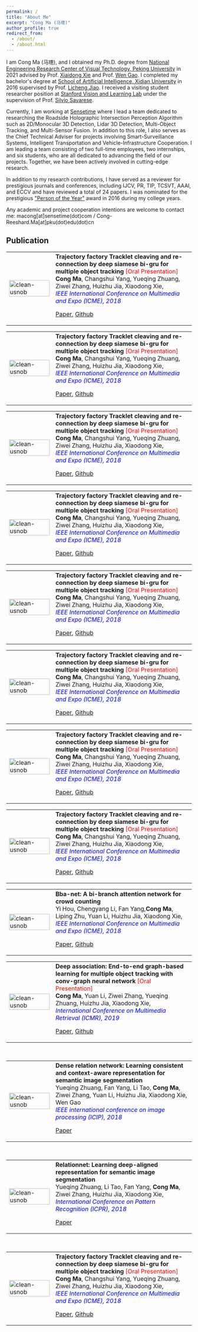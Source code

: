 ```yaml
---
permalink: /
title: "About Me"
excerpt: "Cong Ma (马璁)"
author_profile: true
redirect_from: 
  - /about/
  - /about.html
---
```


I am Cong Ma (马璁), and I obtained my Ph.D. degree from [National Engineering Research Center of Visual Technology, Peking University](https://idm.pku.edu.cn/en) in 2021 advised by Prof. [Xiaidong Xie](https://scholar.google.com/citations?user=9-s2WI8AAAAJ&hl=en&oi=ao) and Prof. [Wen Gao](https://scholar.google.com/citations?user=u9aw5o8AAAAJ&hl=en&oi=ao). I completed my bachelor's degree at [School of Artificial Intelligence, Xidian University](https://sai.xidian.edu.cn/) in 2016 supervised by Prof. [Licheng Jiao](https://scholar.google.com/citations?user=FZbrL2YAAAAJ&hl=en&oi=ao). I received a visiting student researcher position at [Stanford Vision and Learning Lab](https://svl.stanford.edu/) under the supervision of Prof. [Silvio Savarese](https://scholar.google.com/citations?hl=en&user=ImpbxLsAAAAJ). 

Currently, I am working at [Sensetime](https://www.sensetime.com/en) where I lead a team dedicated to researching the Roadside Holographic Intersection Perception Algorithm such as 2D/Monocular 3D Detection, Lidar 3D Detection, Multi-Object Tracking, and Multi-Sensor Fusion. In addition to this role, I also serves as the Chief Technical Adviser for projects involving Smart-Surveillance Systems, Intelligent Transportation and Vehicle-Infrastructure Cooperation. I am leading a team consisting of two full-time employees, two internships, and six students, who are all dedicated to advancing the field of our projects. Together, we have been actively involved in cutting-edge research. 

In addition to my research contributions, I have served as a reviewer for prestigious journals and conferences, including IJCV, PR, TIP, TCSVT, AAAI, and ECCV and have reviewed a total of 24 papers. I was nominated for the prestigious ["Person of the Year"](http://stu.people.com.cn/GB/n1/2016/0429/c402103-28314575.html) award in 2016 during my college years.

Any academic and project cooperation intentions are welcome to contact me: macong[at]sensetime(dot)com / Cong-Reeshard.Ma[at]pku(dot)edu(dot)cn


<h2 style="text-align: left;">Publication</h2>

<table>
<tbody>
<tr>
<td width="300px"><img src="http://reeshark.github.io/images/ICME18.png" alt="clean-usnob" width="100%" height="100%"></td>
<td width="75%" valign="middle">
<papertitle><strong>Trajectory factory Tracklet cleaving and re-connection by deep siamese bi-gru for multiple object tracking</strong><span style="color: red;"> [Oral Presentation]</span></papertitle>
<br>
<strong>Cong Ma</strong>,
Changshui Yang,
Yueqing Zhuang,
Ziwei Zhang,
Huizhu Jia,
Xiaodong Xie,
<br>
<em> <span style="color: blue;">IEEE International Conference on Multimedia and Expo (ICME), 2018</span></em> <p><a href="http://reeshark.github.io/files/Trajectory factory Tracklet cleaving and re-connection by deep siamese bi-gru for multiple object tracking IEEE International Conference on Multimedia and Expo, 2018.pdf">Paper</a>, <a href="https://github.com/allenai/allenact">Github</a></p>
</td>
</tr>
</tbody>
</table>

<table>
<tbody>
<tr>
<td width="300px"><img src="http://reeshark.github.io/images/ICME18.png" alt="clean-usnob" width="100%" height="100%"></td>
<td width="75%" valign="middle">
<papertitle><strong>Trajectory factory Tracklet cleaving and re-connection by deep siamese bi-gru for multiple object tracking</strong><span style="color: red;"> [Oral Presentation]</span></papertitle>
<br>
<strong>Cong Ma</strong>,
Changshui Yang,
Yueqing Zhuang,
Ziwei Zhang,
Huizhu Jia,
Xiaodong Xie,
<br>
<em> <span style="color: blue;">IEEE International Conference on Multimedia and Expo (ICME), 2018</span></em> <p><a href="http://reeshark.github.io/files/Trajectory factory Tracklet cleaving and re-connection by deep siamese bi-gru for multiple object tracking IEEE International Conference on Multimedia and Expo, 2018.pdf">Paper</a>, <a href="https://github.com/allenai/allenact">Github</a></p>
</td>
</tr>
</tbody>
</table>

<table>
<tbody>
<tr>
<td width="300px"><img src="http://reeshark.github.io/images/ICME18.png" alt="clean-usnob" width="100%" height="100%"></td>
<td width="75%" valign="middle">
<papertitle><strong>Trajectory factory Tracklet cleaving and re-connection by deep siamese bi-gru for multiple object tracking</strong><span style="color: red;"> [Oral Presentation]</span></papertitle>
<br>
<strong>Cong Ma</strong>,
Changshui Yang,
Yueqing Zhuang,
Ziwei Zhang,
Huizhu Jia,
Xiaodong Xie,
<br>
<em> <span style="color: blue;">IEEE International Conference on Multimedia and Expo (ICME), 2018</span></em> <p><a href="http://reeshark.github.io/files/Trajectory factory Tracklet cleaving and re-connection by deep siamese bi-gru for multiple object tracking IEEE International Conference on Multimedia and Expo, 2018.pdf">Paper</a>, <a href="https://github.com/allenai/allenact">Github</a></p>
</td>
</tr>
</tbody>
</table>

<table>
<tbody>
<tr>
<td width="300px"><img src="http://reeshark.github.io/images/ICME18.png" alt="clean-usnob" width="100%" height="100%"></td>
<td width="75%" valign="middle">
<papertitle><strong>Trajectory factory Tracklet cleaving and re-connection by deep siamese bi-gru for multiple object tracking</strong><span style="color: red;"> [Oral Presentation]</span></papertitle>
<br>
<strong>Cong Ma</strong>,
Changshui Yang,
Yueqing Zhuang,
Ziwei Zhang,
Huizhu Jia,
Xiaodong Xie,
<br>
<em> <span style="color: blue;">IEEE International Conference on Multimedia and Expo (ICME), 2018</span></em> <p><a href="http://reeshark.github.io/files/Trajectory factory Tracklet cleaving and re-connection by deep siamese bi-gru for multiple object tracking IEEE International Conference on Multimedia and Expo, 2018.pdf">Paper</a>, <a href="https://github.com/allenai/allenact">Github</a></p>
</td>
</tr>
</tbody>
</table>

<table>
<tbody>
<tr>
<td width="300px"><img src="http://reeshark.github.io/images/ICME18.png" alt="clean-usnob" width="100%" height="100%"></td>
<td width="75%" valign="middle">
<papertitle><strong>Trajectory factory Tracklet cleaving and re-connection by deep siamese bi-gru for multiple object tracking</strong><span style="color: red;"> [Oral Presentation]</span></papertitle>
<br>
<strong>Cong Ma</strong>,
Changshui Yang,
Yueqing Zhuang,
Ziwei Zhang,
Huizhu Jia,
Xiaodong Xie,
<br>
<em> <span style="color: blue;">IEEE International Conference on Multimedia and Expo (ICME), 2018</span></em> <p><a href="http://reeshark.github.io/files/Trajectory factory Tracklet cleaving and re-connection by deep siamese bi-gru for multiple object tracking IEEE International Conference on Multimedia and Expo, 2018.pdf">Paper</a>, <a href="https://github.com/allenai/allenact">Github</a></p>
</td>
</tr>
</tbody>
</table>

<table>
<tbody>
<tr>
<td width="300px"><img src="http://reeshark.github.io/images/ICME18.png" alt="clean-usnob" width="100%" height="100%"></td>
<td width="75%" valign="middle">
<papertitle><strong>Trajectory factory Tracklet cleaving and re-connection by deep siamese bi-gru for multiple object tracking</strong><span style="color: red;"> [Oral Presentation]</span></papertitle>
<br>
<strong>Cong Ma</strong>,
Changshui Yang,
Yueqing Zhuang,
Ziwei Zhang,
Huizhu Jia,
Xiaodong Xie,
<br>
<em> <span style="color: blue;">IEEE International Conference on Multimedia and Expo (ICME), 2018</span></em> <p><a href="http://reeshark.github.io/files/Trajectory factory Tracklet cleaving and re-connection by deep siamese bi-gru for multiple object tracking IEEE International Conference on Multimedia and Expo, 2018.pdf">Paper</a>, <a href="https://github.com/allenai/allenact">Github</a></p>
</td>
</tr>
</tbody>
</table>

<table>
<tbody>
<tr>
<td width="300px"><img src="http://reeshark.github.io/images/ICME18.png" alt="clean-usnob" width="100%" height="100%"></td>
<td width="75%" valign="middle">
<papertitle><strong>Trajectory factory Tracklet cleaving and re-connection by deep siamese bi-gru for multiple object tracking</strong><span style="color: red;"> [Oral Presentation]</span></papertitle>
<br>
<strong>Cong Ma</strong>,
Changshui Yang,
Yueqing Zhuang,
Ziwei Zhang,
Huizhu Jia,
Xiaodong Xie,
<br>
<em> <span style="color: blue;">IEEE International Conference on Multimedia and Expo (ICME), 2018</span></em> <p><a href="http://reeshark.github.io/files/Trajectory factory Tracklet cleaving and re-connection by deep siamese bi-gru for multiple object tracking IEEE International Conference on Multimedia and Expo, 2018.pdf">Paper</a>, <a href="https://github.com/allenai/allenact">Github</a></p>
</td>
</tr>
</tbody>
</table>

<table>
<tbody>
<tr>
<td width="300px"><img src="http://reeshark.github.io/images/ICME18.png" alt="clean-usnob" width="100%" height="100%"></td>
<td width="75%" valign="middle">
<papertitle><strong>Trajectory factory Tracklet cleaving and re-connection by deep siamese bi-gru for multiple object tracking</strong><span style="color: red;"> [Oral Presentation]</span></papertitle>
<br>
<strong>Cong Ma</strong>,
Changshui Yang,
Yueqing Zhuang,
Ziwei Zhang,
Huizhu Jia,
Xiaodong Xie,
<br>
<em> <span style="color: blue;">IEEE International Conference on Multimedia and Expo (ICME), 2018</span></em> <p><a href="http://reeshark.github.io/files/Trajectory factory Tracklet cleaving and re-connection by deep siamese bi-gru for multiple object tracking IEEE International Conference on Multimedia and Expo, 2018.pdf">Paper</a>, <a href="https://github.com/allenai/allenact">Github</a></p>
</td>
</tr>
</tbody>
</table>

<table>
<tbody>
<tr>
<td width="300px"><img src="http://reeshark.github.io/images/ICME18.png" alt="clean-usnob" width="100%" height="100%"></td>
<td width="75%" valign="middle">
<papertitle><strong>Bba-net: A bi-branch attention network for crowd counting</strong></papertitle>
<br>
Yi Hou, Chengyang Li, Fan Yang,<strong>Cong Ma</strong>, Liping Zhu, Yuan Li, Huizhu Jia, Xiaodong Xie,
<br>
<em> <span style="color: blue;">IEEE International Conference on Multimedia and Expo (ICME), 2018</span></em> <p><a href="http://reeshark.github.io/files/Trajectory factory Tracklet cleaving and re-connection by deep siamese bi-gru for multiple object tracking IEEE International Conference on Multimedia and Expo, 2018.pdf">Paper</a>, <a href="https://github.com/allenai/allenact">Github</a></p>
</td>
</tr>
</tbody>
</table>

 
<table>
<tbody>
<tr>
<td width="300px"><img src="http://reeshark.github.io/images/ICMR2019.png" alt="clean-usnob" width="100%" height="100%"></td>
<td width="75%" valign="middle">
<papertitle><strong>Deep association: End-to-end graph-based learning for multiple object tracking with conv-graph neural network</strong><span style="color: red;"> [Oral Presentation]</span></papertitle>
<br>
<strong>Cong Ma</strong>,
Yuan Li,
  Ziwei Zhang,
Yueqing Zhuang,
Huizhu Jia,
Xiaodong Xie,
<br>
<em> <span style="color: blue;">International Conference on Multimedia Retrieval (ICMR), 2019</span></em> <p><a href="http://reeshark.github.io/files/Deep association End-to-end graph-based learning for multiple object tracking with conv-graph neural network, International Conference on Multimedia Retrieval, 2019.pdf">Paper</a>, <a href="https://github.com/allenai/allenact">Github</a></p>
</td>
</tr>
</tbody>
</table>

<br>

<table>
<tbody>
<tr>
<td width="300px"><img src="http://reeshark.github.io/images/ICIP2018.png" alt="clean-usnob" width="100%" height="100%"></td>
<td width="75%" valign="middle">
<papertitle><strong>Dense relation network: Learning consistent and context-aware representation for semantic image segmentation</strong></papertitle>
<br>
  Yueqing Zhuang,
  Fan Yang,
    Li Tao,
<strong>Cong Ma</strong>,
Ziwei Zhang,
  Yuan Li,
Huizhu Jia,
Xiaodong Xie,
  Wen Gao
<br>
<em> <span style="color: blue;">IEEE international conference on image processing (ICIP), 2018</span></em> <p><a href="http://reeshark.github.io/files/Dense relation network Learning consistent and context-aware representation for semantic image segmentation, 25th IEEE International Conference on Image Processing, 2018.pdf">Paper</a>
</td>
</tr>
</tbody>
</table>

<br>

<table>
<tbody>
<tr>
<td width="300px"><img src="http://reeshark.github.io/images/ICPR2018.png" alt="clean-usnob" width="100%" height="100%"></td>
<td width="75%" valign="middle">
<papertitle><strong>Relationnet: Learning deep-aligned representation for semantic image segmentation</strong></papertitle>
<br>
  Yueqing Zhuang,
  Li Tao,
  Fan Yang,
<strong>Cong Ma</strong>,
Ziwei Zhang,
Huizhu Jia,
Xiaodong Xie,
<br>
<em> <span style="color: blue;">International Conference on Pattern Recognition (ICPR), 2018</span></em> <p><a href="http://reeshark.github.io/files/RelationNet Learning deep-aligned representation for semantic image segmentation, 24th International Conference on Pattern Recognition, 2018.pdf">Paper</a>
</td>
</tr>
</tbody>
</table>

<br>

<table>
<tbody>
<tr>
<td width="300px"><img src="http://reeshark.github.io/images/ICME18.png" alt="clean-usnob" width="100%" height="100%"></td>
<td width="75%" valign="middle">
<papertitle><strong>Trajectory factory Tracklet cleaving and re-connection by deep siamese bi-gru for multiple object tracking</strong><span style="color: red;"> [Oral Presentation]</span></papertitle>
<br>
<strong>Cong Ma</strong>,
Changshui Yang,
Yueqing Zhuang,
Ziwei Zhang,
Huizhu Jia,
Xiaodong Xie,
<br>
<em> <span style="color: blue;">IEEE International Conference on Multimedia and Expo (ICME), 2018</span></em> <p><a href="http://reeshark.github.io/files/Trajectory factory Tracklet cleaving and re-connection by deep siamese bi-gru for multiple object tracking IEEE International Conference on Multimedia and Expo, 2018.pdf">Paper</a>, <a href="https://github.com/allenai/allenact">Github</a></p>
</td>
</tr>
</tbody>
</table>

